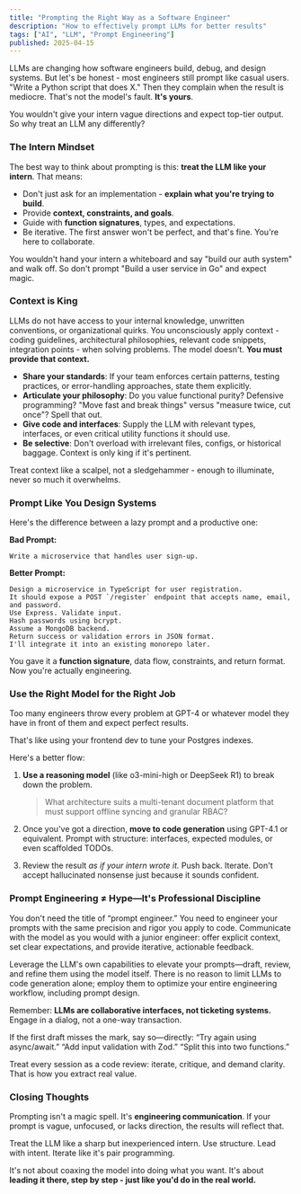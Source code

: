 ```yaml
---
title: "Prompting the Right Way as a Software Engineer"
description: "How to effectively prompt LLMs for better results"
tags: ["AI", "LLM", "Prompt Engineering"]
published: 2025-04-15
---
```


LLMs are changing how software engineers build, debug, and design systems. But let's be honest - most engineers still prompt like casual users.
"Write a Python script that does X." Then they complain when the result is mediocre. That's not the model's fault. **It's yours**.

You wouldn't give your intern vague directions and expect top-tier output. So why treat an LLM any differently?

### The Intern Mindset

The best way to think about prompting is this: **treat the LLM like your intern**.
That means:

- Don't just ask for an implementation - **explain what you're trying to build**.
- Provide **context, constraints, and goals**.
- Guide with **function signatures**, types, and expectations.
- Be iterative. The first answer won't be perfect, and that's fine. You're here to collaborate.

You wouldn't hand your intern a whiteboard and say "build our auth system" and walk off. So don't prompt "Build a user service in Go" and expect magic.

### Context is King

LLMs do not have access to your internal knowledge, unwritten conventions, or organizational quirks. You unconsciously apply context - coding guidelines, architectural philosophies, relevant code snippets, integration points - when solving problems. The model doesn't. **You must provide that context.**

- **Share your standards**: If your team enforces certain patterns, testing practices, or error-handling approaches, state them explicitly.
- **Articulate your philosophy**: Do you value functional purity? Defensive programming? "Move fast and break things" versus "measure twice, cut once"? Spell that out.
- **Give code and interfaces**: Supply the LLM with relevant types, interfaces, or even critical utility functions it should use.
- **Be selective**: Don't overload with irrelevant files, configs, or historical baggage. Context is only king if it's pertinent.

Treat context like a scalpel, not a sledgehammer - enough to illuminate, never so much it overwhelms.

### Prompt Like You Design Systems

Here's the difference between a lazy prompt and a productive one:

**Bad Prompt:**

```plaintext
Write a microservice that handles user sign-up.
```

**Better Prompt:**

```plaintext
Design a microservice in TypeScript for user registration.
It should expose a POST `/register` endpoint that accepts name, email, and password.
Use Express. Validate input.
Hash passwords using bcrypt.
Assume a MongoDB backend.
Return success or validation errors in JSON format.
I'll integrate it into an existing monorepo later.
```

You gave it a **function signature**, data flow, constraints, and return format.
Now you're actually engineering.

### Use the Right Model for the Right Job

Too many engineers throw every problem at GPT-4 or whatever model they have in front of them and expect perfect results.

That's like using your frontend dev to tune your Postgres indexes.

Here's a better flow:

1. **Use a reasoning model** (like o3-mini-high or DeepSeek R1) to break down the problem.
   > What architecture suits a multi-tenant document platform that must support offline syncing and granular RBAC?

2. Once you've got a direction, **move to code generation** using GPT-4.1 or equivalent.
   Prompt with structure: interfaces, expected modules, or even scaffolded TODOs.

3. Review the result *as if your intern wrote it.* Push back. Iterate.
   Don't accept hallucinated nonsense just because it sounds confident.

### Prompt Engineering ≠ Hype—It's Professional Discipline

You don't need the title of “prompt engineer.” You need to engineer your prompts with the same precision and rigor you apply to code.
Communicate with the model as you would with a junior engineer: offer explicit context, set clear expectations, and provide iterative, actionable feedback.

Leverage the LLM's own capabilities to elevate your prompts—draft, review, and refine them using the model itself.
There is no reason to limit LLMs to code generation alone; employ them to optimize your entire engineering workflow, including prompt design.

Remember: **LLMs are collaborative interfaces, not ticketing systems.** Engage in a dialog, not a one-way transaction.

If the first draft misses the mark, say so—directly:
“Try again using async/await.”
“Add input validation with Zod.”
“Split this into two functions.”

Treat every session as a code review: iterate, critique, and demand clarity. That is how you extract real value.

### Closing Thoughts

Prompting isn't a magic spell. It's **engineering communication**.
If your prompt is vague, unfocused, or lacks direction, the results will reflect that.

Treat the LLM like a sharp but inexperienced intern.
Use structure. Lead with intent. Iterate like it's pair programming.

It's not about coaxing the model into doing what you want.
It's about **leading it there, step by step - just like you'd do in the real world.**